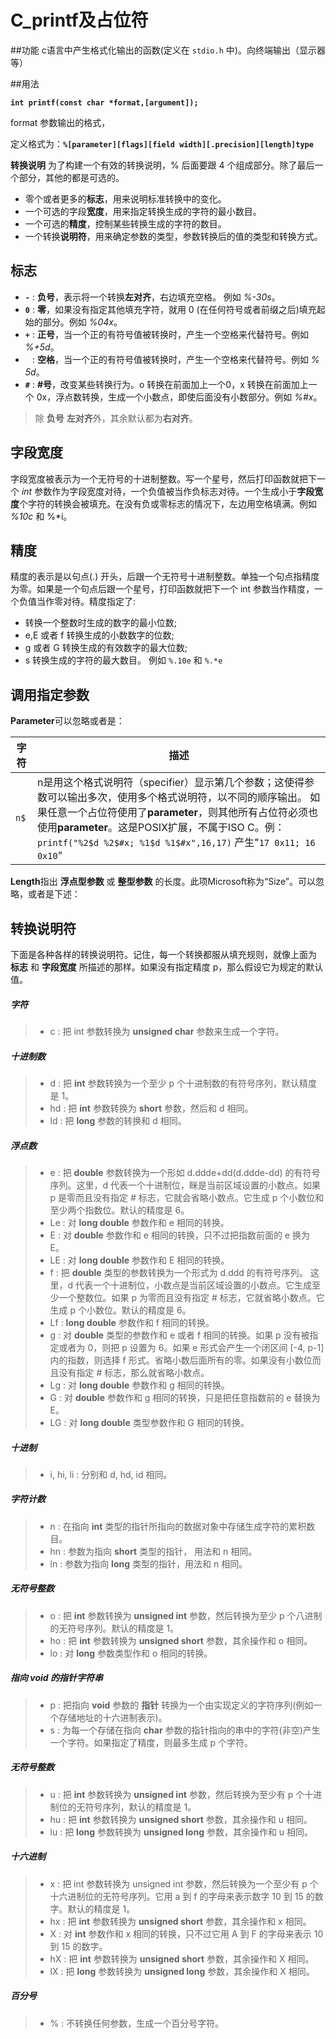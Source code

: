 # C_printf及占位符

##功能
c语言中产生格式化输出的函数(定义在 `stdio.h` 中)。向终端输出（显示器等）

##用法

**`int printf(const char *format,[argument]);`**

format 参数输出的格式，

定义格式为：**`%[parameter][flags][field width][.precision][length]type`**

**转换说明** 为了构建一个有效的转换说明，% 后面要跟 4 个组成部分。除了最后一个部分，其他的都是可选的。
- 零个或者更多的**标志**，用来说明标准转换中的变化。
- 一个可选的字段**宽度**，用来指定转换生成的字符的最小数目。
- 一个可选的**精度**，控制某些转换生成的字符的数目。
- 一个转换**说明符**，用来确定参数的类型，参数转换后的值的类型和转换方式。

## 标志
- **`-`** : **负号**，表示将一个转换**左对齐**，右边填充空格。 例如 *%-30s*。
- **`0`** : **零**，如果没有指定其他填充字符，就用 0 (在任何符号或者前缀之后)填充起始的部分。例如 *%04x*。
- **`+`** : **正号**，当一个正的有符号值被转换时，产生一个空格来代替符号。例如 *%+5d*。
- **` `** : **空格**，当一个正的有符号值被转换时，产生一个空格来代替符号。例如 *% 5d*。
- **`#`** : **#号**，改变某些转换行为。o 转换在前面加上一个0，x 转换在前面加上一个 0x，浮点数转换，生成一个小数点，即使后面没有小数部分。例如 *%#x*。

> 除 **负号** **左对齐**外，其余默认都为**右对齐**。

## 字段宽度
字段宽度被表示为一个无符号的十进制整数。写一个星号，然后打印函数就把下一个 *int* 参数作为字段宽度对待，一个负值被当作负标志对待。一个生成小于**字段宽度**个字符的转换会被填充。在没有负或零标志的情况下，左边用空格填满。例如 *%10c* 和 %*i。

## 精度
精度的表示是以句点(.) 开头，后跟一个无符号十进制整数。单独一个句点指精度为零。如果是一个句点后跟一个星号，打印函数就把下一个 int 参数当作精度，一个负值当作零对待。精度指定了:
- 转换一个整数时生成的数字的最小位数;
- e,E 或者 f 转换生成的小数数字的位数;
- g 或者 G 转换生成的有效数字的最大位数;
- s 转换生成的字符的最大数目。
例如 `%.10e` 和 `%.*e`

## 调用指定参数
**Parameter**可以忽略或者是：

字符 | 描述
----|----
`n$` |	n是用这个格式说明符（specifier）显示第几个参数；这使得参数可以输出多次，使用多个格式说明符，以不同的顺序输出。 如果任意一个占位符使用了**parameter**，则其他所有占位符必须也使用**parameter**。这是POSIX扩展，不属于ISO C。例：`printf("%2$d %2$#x; %1$d %1$#x",16,17)` 产生"`17 0x11; 16 0x10`"

**Length**指出 **浮点型参数** 或 **整型参数** 的长度。此项Microsoft称为“Size”。可以忽略，或者是下述：

## 转换说明符
下面是各种各样的转换说明符。记住，每一个转换都服从填充规则，就像上面为 **标志** 和 **字段宽度** 所描述的那样。如果没有指定精度 p，那么假设它为规定的默认值。
##### 字符
> - c : 把 int 参数转换为 **unsigned char** 参数来生成一个字符。

##### 十进制数
> - d : 把 **int** 参数转换为一个至少 p 个十进制数的有符号序列，默认精度是 1。
> - hd : 把 **int** 参数转换为 **short** 参数，然后和 d 相同。
> - ld : 把 **long** 参数的转换和 d 相同。

##### 浮点数
> - e : 把 **double** 参数转换为一个形如 d.ddde+dd(d.ddde-dd) 的有符号序列。这里，d 代表一个十进制位，眯是当前区域设置的小数点。如果 p 是零而且没有指定 # 标志，它就会省略小数点。它生成 p 个小数位和至少两个指数位。默认的精度是 6。
> - Le : 对 **long double** 参数作和 e 相同的转换。
> - E : 对 **double** 参数作和 e 相同的转换，只不过把指数前面的 e 换为 E。
> - LE : 对 **long double** 参数作和 E 相同的转换。
> - f : 把 **double** 类型的参数转换为一个形式为 d.ddd 的有符号序列。
> 	这里，d 代表一个十进制位，小数点是当前区域设置的小数点。它生成至少一个整数位。如果 p 为零而且没有指定 # 标志，它就省略小数点。它生成 p 个小数位。默认的精度是 6。
> - Lf : **long double** 参数作和 f 相同的转换。
> - g : 对 **double** 类型的参数作和 e 或者 f 相同的转换。如果 p 没有被指定或者为 0，则把 p 设置为 6。如果 e 形式会产生一个闭区间 [-4, p-1] 内的指数，则选择 f 形式。省略小数后面所有的零。如果没有小数位而且没有指定 # 标志，那么就省略小数点。
> - Lg : 对 **long double** 参数作和 g 相同的转换。
> - G : 对 **double** 参数作和 g 相同的转换，只是把任意指数前的 e 替换为 E。
> - LG : 对 **long double** 类型参数作和 G 相同的转换。

##### 十进制
> - i, hi, li : 分别和 d, hd, id 相同。

##### 字符计数
> - n : 在指向 **int** 类型的指针所指向的数据对象中存储生成字符的累积数目。
> - hn : 参数为指向 **short** 类型的指针， 用法和 n 相同。
> - ln : 参数为指向 **long** 类型的指针，用法和 n 相同。

##### 无符号整数
> - o : 把 **int** 参数转换为 **unsigned int** 参数，然后转换为至少 p 个八进制的无符号序列。默认的精度是 1。
> - ho : 把 **int** 参数转换为 **unsigned short** 参数，其余操作和 o 相同。
> - lo : 对 **long** 参数类型作和 o 相同的转换。

##### 指向 void 的指针字符串
> - p : 把指向 **void** 参数的 **指针** 转换为一个由实现定义的字符序列(例如一个存储地址的十六进制表示)。
> - s : 为每一个存储在指向 **char** 参数的指针指向的串中的字符(非空)产生一个字符。如果指定了精度，则最多生成 p 个字符。

##### 无符号整数
> - u : 把 **int** 参数转换为 **unsigned int** 参数，然后转换为至少有 p 个十进制位的无符号序列，默认的精度是 1。
> - hu : 把 **int** 参数转换为 **unsigned short** 参数，其余操作和 u 相同。
> - lu : 把 **long** 参数转换为 **unsigned long** 参数，其余操作和 u 相同。

##### 十六进制
> - x : 把 int 参数转换为 unsigned int 参数，然后转换为一个至少有 p 个十六进制位的无符号序列。它用 a 到 f 的字母来表示数字 10 到 15 的数字。默认的精度是 1。
> - hx : 把 **int** 参数转换为 **unsigned short** 参数，其余操作和 x 相同。
> - X : 对 **int** 参数作和 x 相同的转换，只不过它用 A 到 F 的字母来表示 10 到 15 的数字。
> - hX : 把 **int** 参数转换为 **unsigned short** 参数，其余操作和 X 相同。
> - lX : 把 **long** 参数转换为 **unsigned long** 参数，其余操作和 X 相同。

##### 百分号
> - % : 不转换任何参数，生成一个百分号字符。